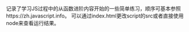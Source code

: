 记录了学习JS过程中的从函数进阶内容开始的一些简单练习，顺序可基本参照https://zh.javascript.info。
可以通过index.html更改script的src或者直接使用node来查看运行结果。